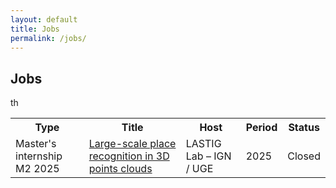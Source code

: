 ```yaml
---
layout: default
title: Jobs
permalink: /jobs/
---
```

<h2> Jobs</h2>

<table width="80%">
<tr>
    <th>Type</th>
    <th>Title</th>
    <th>Host</th>
    <th>Period</th>
    <th>Status</th>th
</tr>
<tr>
	<td>Master's internship M2 2025</td>
	<td><a href="../docs/sujet_stage_2025-Loc3D-ext-EN.pdf" target=new>Large-scale place recognition in 3D points clouds</a></td>
	<td>LASTIG Lab – IGN / UGE</td>
	<td>2025</td>
	<td>Closed</td>
</tr>
<table>
